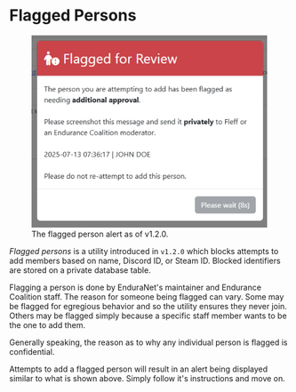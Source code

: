 # Flagged Persons

<figure>
    <img src="../../assets/flagged_person_example.png" alt="">
    <figcaption>The flagged person alert as of v1.2.0.</figcaption>
</figure>

*Flagged persons* is a utility introduced in `v1.2.0` which
 blocks attempts to add members based on name, Discord ID, or Steam ID. Blocked identifiers are stored on a private database table.

Flagging a person is done by EnduraNet's maintainer and Endurance Coalition staff. The reason for someone being flagged can vary. Some may be flagged for egregious behavior and so the utility ensures they never join. Others may be flagged simply because a specific staff member wants to be the one to add them.

Generally speaking, the reason as to why any individual person is flagged is confidential.

Attempts to add a flagged person will result in an alert being displayed similar to what is shown above. Simply follow it's instructions and move on.